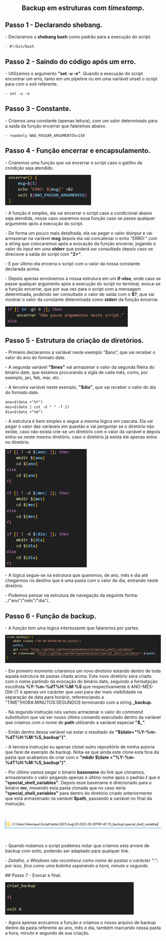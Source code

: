 <h2 p align="center" > Backup em estruturas com <b><i>timestamp</i></b>. </h2></p>

## Passo 1 - Declarando shebang.

<p> - Declaramos o <b>shebang bash</b> como padrão para a execução do script.</p>

    - #!/bin/bash

## Passo 2 - Saindo do código após um erro.

<p> - Utilizamos o argumento <b>"set -u -e"</b>. Quando a execução do script encontrar um erro, tanto em um pipeline ou em uma variável unset o script para com o exit referente.</p>

    - set -u -e

## Passo 3 - Constante.

<p> - Criamos uma constante (apenas leitura), com um valor determinado para a saída da função encerrar que falaremos abaixo. </p>

    - readonly NAO_PASSAR_ARGUMENTOS=150

## Passo 4 - Função encerrar e encapsulamento.

<p> - Criaremos uma função que vai encerrar o script caso o gatilho da condição seja atendido. </p>

![Passo 1](imgs/Imagem_1.png)

<p> - A função é simples, ela vai encerrar o script caso a condicional abaixo seja atendida, nesse caso usaremos essa função caso se passe qualquer argumento após a execução do script. </p>

<p> - De forma um pouco mais detalhada, ela vai pegar o valor do<i>input</i> e vai armazenar na variável <b>msg</b> depois ela vai concatenar o echo "ERRO:" com a string que colocaremos após a evocação da função encerrar, jogando o valor do <i>input</i> em uma <b>stderr</b> que poderá ser consultado depois caso se direcione a saída do script com <b>"2>"</b>. </p>

<p> - E por último ela encerra o script com o valor da nossa constante declarada acima. </p>

<p> - Depois apenas envolvemos a nossa estrutura em um <b>if-else</b>, onde caso se passe qualquer argumento após a execução do script no terminal, evoca-se a função encerrar, que por sua vez para o script com a mensagem determinada, podendo ser consultado o valor de saída com o <b>$?</b>, que vai mostrar o valor da constante determinada como <b>stderr</b> da função encerrar. </p>

![Passo 2](imgs/Imagem_2.png)

## Passo 5 - Estrutura de criação de diretórios.

<p> - Primeiro declaramos a variável neste exemplo "$ano", que vai receber o valor do ano do formato date. </p>

<p> - A segunda variável <b>"$mes"</b> vai armazenar o valor da segunda fileira do binário date, que estamos procurando a sigla de cada mês, como, por exemplo, jan, feb, mar, etc. </p>

<p> - A terceira variável neste exemplo, <b>"$dia"</b>, que vai receber o valor do dia do formato date. </p>

    ano=$(date +"%Y")
    mes=$(date | cut -d " " -f 2)
    dia=$(date +"%d")

<p> - A estrutura é bem simples e segue a mesma lógica em cascata. Ela vai pegar o valor das variáveis em questão e vai perguntar se o diretório não existe, caso não exista crie-se um diretório com o valor da variável e depois entra-se neste mesmo diretório, caso o diretório já exista ele apenas entra no diretório. </p>

![Passo 3](imgs/Imagem_3.png)

<p> - A lógica segue-se na estrutura que queremos, de ano, mês e dia até chegarmos no destino que é uma pasta com o valor do dia, entrando neste diretório. </p>

<p> - Podemos pensar na estrutura de navegação da seguinte forma: ../"ano"/"mês"/"dia"/.. </p>

## Passo 6 - Função de backup.

<p> - A função tem uma lógica interessante que falaremos por partes. </p>

![Passo 4](imgs/Imagem_4.png)

<p> - Em primeiro momento criaremos um novo diretório estando dentro de toda aquela estrutura de pastas citada acima. Este novo diretório sera criado com o nome partindo da evocação do binário date, seguindo a formatação escolhida <b>%Y-%m-%dT%H:%M:%S</b> que respectivamente é ANO-MÊS-DIA-(T é apenas um carácter que usei para dar mais visibilidade na separação de data para horário, referenciando a "TIME")HORA:MINUTOS:SEGUNDOS terminando com a string <b>_backup.</b> </p>

<p> - Na segunda instrução nós vamos armazenar o valor do <i>command substitution</i> que vai ser nosso último comando executado dentro da variável que criamos com o nome de <b>path</b> utilizando a variável especial <b>"$_"</b>.</p>

<p> - Então dentro dessa variável vai estar o resultado de <b>"$(date+"%Y-%m-%dT%H:%M:%S_backup")"</b>. </p>

<p> - A terceira instrução eu apenas clonei outro repositório de minha autoria que farei de exemplo de backup. Nota-se que ainda este clone esta fora da pasta que acabamos de criar com o <b>"mkdir $(date +"%Y-%m-%dT%H:%M:%S_backup")"</b>. </p>

<p> - Por último vamos pegar o binário <b>basename</b> do link que clonamos, armazenando o valor pegando apenas o último nome após o padrão <b>/</b> que é <b>"special_shell_variables"</b>. Depois esse basename é direcionado para o binário <b>mv</b>, movendo esta pasta clonada que no caso seria <b>"special_shell_variables"</b> para dentro do diretório criado anteriormente que está armazenado na variável <b>$path</b>, passando a variável no final da instrução. </p><br>

![Passo 5](imgs/Imagem_5.png)

<br><p> - Quando rodamos o script podemos notar que criamos esta arvore de backup com exito, podendo ser adaptado para qualquer link. </p>

<p><i> - Detalhe, o <i>Windows</i> não reconhece como nome de pastas o carácter ":"; por isso, fica como uma bolinha separando a hora, minuto e segundo.</i></p>

<p> ## Passo 7 - Evocar e final.

![Passo 6](imgs/Imagem_6.png)

<p> - Agora apenas evocamos a função e criamos o nosso arquivo de backup dentro da pasta referente ao ano, mês e dia, também marcando nessa pasta a hora, minuto e segundo de sua criação. </p>

